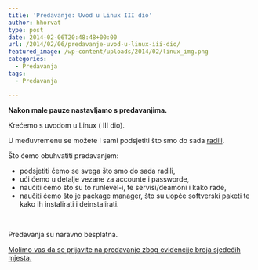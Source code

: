 ```yaml
---
title: 'Predavanje: Uvod u Linux III dio'
author: hhorvat
type: post
date: 2014-02-06T20:48:48+00:00
url: /2014/02/06/predavanje-uvod-u-linux-iii-dio/
featured_image: /wp-content/uploads/2014/02/linux_img.png
categories:
  - Predavanja
tags:
  - Predavanja

---
```

**Nakon male pauze nastavljamo s predavanjima.**

Krećemo s uvodom u Linux ( III dio).

U međuvremenu se možete i sami podsjetiti što smo do sada [radili][1].

<!--more-->

Što ćemo obuhvatiti predavanjem:

  * podsjetiti ćemo se svega što smo do sada radili,
  * ući ćemo u detalje vezane za accounte i passworde,
  * naučiti ćemo što su to runlevel-i, te servisi/deamoni i kako rade,
  * naučiti ćemo što je package manager, što su uopće softverski paketi te kako ih instalirati i deinstalirati.

&nbsp;

Predavanja su naravno besplatna.

[Molimo vas da se prijavite na predavanje zbog evidencije broja sjedećih mjesta.][2]

 [1]: https://www.opensource-osijek.org/wordpress/uvod-u-linux-knjiga/ "Uvod u Linux knjiga"
 [2]: https://www.opensource-osijek.org/wordpress/events/predavanje-uvod-u-linux-iii-dio/ "Registracija predavanja"
